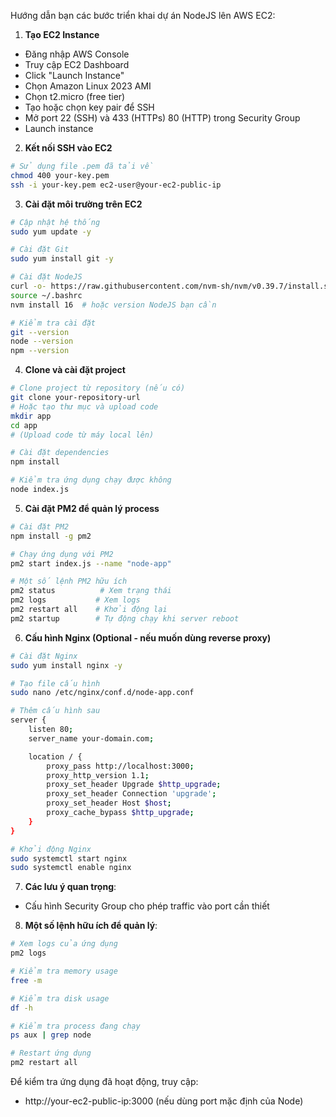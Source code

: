 Hướng dẫn bạn các bước triển khai dự án NodeJS lên AWS EC2:

1. **Tạo EC2 Instance**

- Đăng nhập AWS Console
- Truy cập EC2 Dashboard
- Click "Launch Instance"
- Chọn Amazon Linux 2023 AMI
- Chọn t2.micro (free tier)
- Tạo hoặc chọn key pair để SSH
- Mở port 22 (SSH) và 433 (HTTPs) 80 (HTTP) trong Security Group
- Launch instance

2. **Kết nối SSH vào EC2**

```bash
# Sử dụng file .pem đã tải về
chmod 400 your-key.pem
ssh -i your-key.pem ec2-user@your-ec2-public-ip
```

3. **Cài đặt môi trường trên EC2**

```bash
# Cập nhật hệ thống
sudo yum update -y

# Cài đặt Git
sudo yum install git -y

# Cài đặt NodeJS
curl -o- https://raw.githubusercontent.com/nvm-sh/nvm/v0.39.7/install.sh | bash
source ~/.bashrc
nvm install 16  # hoặc version NodeJS bạn cần

# Kiểm tra cài đặt
git --version
node --version
npm --version
```

4. **Clone và cài đặt project**

```bash
# Clone project từ repository (nếu có)
git clone your-repository-url
# Hoặc tạo thư mục và upload code
mkdir app
cd app
# (Upload code từ máy local lên)

# Cài đặt dependencies
npm install

# Kiểm tra ứng dụng chạy được không
node index.js
```

5. **Cài đặt PM2 để quản lý process**

```bash
# Cài đặt PM2
npm install -g pm2

# Chạy ứng dụng với PM2
pm2 start index.js --name "node-app"

# Một số lệnh PM2 hữu ích
pm2 status          # Xem trạng thái
pm2 logs           # Xem logs
pm2 restart all    # Khởi động lại
pm2 startup        # Tự động chạy khi server reboot
```

6. **Cấu hình Nginx (Optional - nếu muốn dùng reverse proxy)**

```bash
# Cài đặt Nginx
sudo yum install nginx -y

# Tạo file cấu hình
sudo nano /etc/nginx/conf.d/node-app.conf

# Thêm cấu hình sau
server {
    listen 80;
    server_name your-domain.com;

    location / {
        proxy_pass http://localhost:3000;
        proxy_http_version 1.1;
        proxy_set_header Upgrade $http_upgrade;
        proxy_set_header Connection 'upgrade';
        proxy_set_header Host $host;
        proxy_cache_bypass $http_upgrade;
    }
}

# Khởi động Nginx
sudo systemctl start nginx
sudo systemctl enable nginx
```

7. **Các lưu ý quan trọng**:

- Cấu hình Security Group cho phép traffic vào port cần thiết

8. **Một số lệnh hữu ích để quản lý**:

```bash
# Xem logs của ứng dụng
pm2 logs

# Kiểm tra memory usage
free -m

# Kiểm tra disk usage
df -h

# Kiểm tra process đang chạy
ps aux | grep node

# Restart ứng dụng
pm2 restart all
```

Để kiểm tra ứng dụng đã hoạt động, truy cập:

- http://your-ec2-public-ip:3000 (nếu dùng port mặc định của Node)
